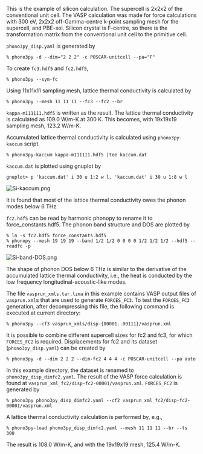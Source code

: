 This is the example of silicon calculation. The supercell is 2x2x2 of the
conventional unit cell. The VASP calculation was made for force calculations
with 300 eV, 2x2x2 off-Gamma-centre k-point sampling mesh for the supercell, and
PBE-sol. Silicon crystal is F-centre, so there is the transformation matrix from
the conventional unit cell to the primitive cell.

`phono3py_disp.yaml` is generated by

```
% phono3py -d --dim="2 2 2" -c POSCAR-unitcell --pa="F"
```

To create `fc3.hdf5` and `fc2.hdf5`,

```
% phono3py --sym-fc
```

Using 11x11x11 sampling mesh, lattice thermal conductivity is calculated by

```
% phono3py --mesh 11 11 11 --fc3 --fc2 --br
```

`kappa-m111111.hdf5` is written as the result. The lattice thermal conductivity
is calculated as 109.0 W/m-K at 300 K. This becomes, with 19x19x19 sampling
mesh, 123.2 W/m-K.

Accumulated lattice thermal conductivity is calculated using `phono3py-kaccum`
script.

```
% phono3py-kaccum kappa-m111111.hdf5 |tee kaccum.dat
```

`kaccum.dat` is plotted using gnuplot by

```
gnuplot> p 'kaccum.dat' i 30 u 1:2 w l, 'kaccum.dat' i 30 u 1:8 w l
```

![Si-kaccum.png](Si-kaccum.png)

It is found that most of the lattice thermal conductivity owes the phonon modes
below 6 THz.

`fc2.hdf5` can be read by harmonic phonopy to rename it to force_constants.hdf5.
The phonon band structure and DOS are plotted by

```
% ln -s fc2.hdf5 force_constants.hdf5
% phonopy --mesh 19 19 19 --band 1/2 1/2 0 0 0 0 1/2 1/2 1/2 --hdf5 --readfc -p
```

![Si-band-DOS.png](Si-band-DOS.png)

The shape of phonon DOS below 6 THz is similar to the derivative of the
accumulated lattice thermal conductivity, i.e., the heat is conducted by the low
frequency longitudinal-acoustic-like modes.

The file `vasprun_xmls.tar.lzma` in this example contains VASP output files of
`vasprun.xml`s that are used to generate `FORCES_FC3`. To test the `FORCES_FC3`
generation, after decompressing this file, the following command is executed at
current directory:

```
% phono3py --cf3 vasprun_xmls/disp-{00001..00111}/vasprun.xml
```

It is possible to combine different supercell sizes for fc2 and fc3, for which
`FORCES_FC2` is required. Displacements for fc2 and its dataset
(`phono3py_disp.yaml`) can be created by

```
% phono3py -d --dim 2 2 2 --dim-fc2 4 4 4 -c POSCAR-unitcell --pa auto
```

In this example directory, the dataset is renamed to
`phono3py_disp_dimfc2.yaml`. The result of the VASP force calculation is found
at `vasprun_xml_fc2/disp-fc2-00001/vasprun.xml`. `FORCES_FC2` is generated by

```
% phono3py phono3py_disp_dimfc2.yaml --cf2 vasprun_xml_fc2/disp-fc2-00001/vasprun.xml
```

A lattice thermal conductivity calculation is performed by, e.g.,
```
% phono3py-load phono3py_disp_dimfc2.yaml --mesh 11 11 11 --br --ts 300
```
The result is 108.0 W/m-K, and with the 19x19x19 mesh, 125.4 W/m-K.
